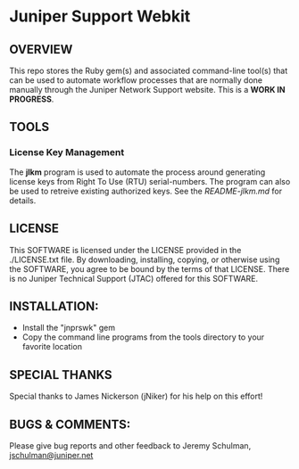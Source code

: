 Juniper Support Webkit
======================

OVERVIEW
---
This repo stores the Ruby gem(s) and associated command-line tool(s) that can be used to automate workflow processes that are normally done manually through the Juniper Network Support website.  This is a **WORK IN PROGRESS**.

TOOLS
---
### License Key Management
The **jlkm** program is used to automate the process around generating license keys from Right To Use (RTU) serial-numbers.  The program can also be used to retreive existing authorized keys.  See the _README-jlkm.md_ for details.

LICENSE
---
This SOFTWARE is licensed under the LICENSE provided in the
./LICENSE.txt file. By downloading, installing, copying, or otherwise
using the SOFTWARE, you agree to be bound by the terms of that
LICENSE.  There is no Juniper Technical Support (JTAC) offered for this SOFTWARE.

INSTALLATION:
---
* Install the "jnprswk" gem
* Copy the command line programs from the tools directory to your favorite location


SPECIAL THANKS
---
Special thanks to James Nickerson (jNiker) for his help on this effort!

BUGS & COMMENTS:
----------------
Please give bug reports and other feedback to Jeremy Schulman, <jschulman@juniper.net>
